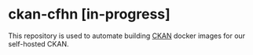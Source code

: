# ckan-cfhn [in-progress]

This repository is used to automate building [CKAN](https://github.com/ckan/ckan) docker images for our self-hosted CKAN.
